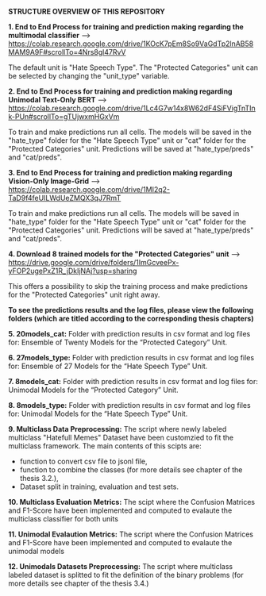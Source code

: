 **STRUCTURE OVERVIEW OF THIS REPOSITORY**

**1. End to End Process for training and prediction making regarding the multimodal classifier**
--> https://colab.research.google.com/drive/1KOcK7pEm8So9VaGdTp2lnAB58MAM9A9F#scrollTo=4Nrs8gl47RvV

The default unit is "Hate Speech Type". The "Protected Categories" unit can be selected by changing the "unit_type" variable.

**2. End to End Process for training and prediction making regarding Unimodal Text-Only BERT**
 --> https://colab.research.google.com/drive/1Lc4G7w14x8W62dF4SiFVigTnTInk-PUn#scrollTo=gTUjwxmHGxVm
 
To train and make predictions run all cells. The models will be saved in the "hate_type" folder for the "Hate Speech Type" unit or "cat" folder for the "Protected Categories" unit. Predictions will be saved at "hate_type/preds" and "cat/preds".
 
 **3. End to End Process for training and prediction making regarding Vision-Only Image-Grid**
 --> https://colab.research.google.com/drive/1MI2q2-TaD9f4feUILWdUeZMQX3qJ7RmT
 
To train and make predictions run all cells. The models will be saved in "hate_type" folder for the "Hate Speech Type" unit or "cat" folder for the "Protected Categories" unit. Predictions will be saved at "hate_type/preds" and "cat/preds".
 
 **4. Download 8 trained models for the "Protected Categories" unit**
 --> https://drive.google.com/drive/folders/1ImGcveePx-yFOP2ugePxZ1R_jDkIjNAj?usp=sharing
 
 This offers a possibility to skip the training process and make predictions for the "Protected Categories" unit right away. 
 
 
 **To see the predictions results and the log files, please view the following folders (which are titled according to the corresponding thesis chapters)**
 
 **5. 20models_cat:** Folder with prediction results in csv format and log files for: Ensemble of Twenty Models for the “Protected Category” Unit.
 
 **6. 27models_type:** Folder with prediction results in csv format and log files for: Ensemble of 27 Models for the “Hate Speech Type” Unit.
 
 **7. 8models_cat:** Folder with prediction results in csv format and log files for: Unimodal Models for the “Protected Category” Unit.
 
 **8. 8models_type:** Folder with prediction results in csv format and log files for: Unimodal Models for the “Hate Speech Type” Unit.
 
 **9. Multiclass Data Preprocessing:** The script where newly labeled multiclass "Hatefull Memes" Dataset have been customzied to fit the multiclass framework. The main contents of this scipts are: 
 - function to convert csv file to jsonl file,
 - function to combine the classes (for more details see chapter of the thesis 3.2.),
 - Dataset split in training, evaluation and test sets.
 
 **10. Multiclass Evaluation Metrics:** The scipt where the Confusion Matrices and F1-Score have been implemented and computed to evalaute the multiclass classifier for both units

 **11. Unimodal Evalaution Metrics:** The script where the Confusion Matrices and F1-Score have been implemented and computed to evalaute the unimodal models 
 
 **12. Unimodals Datasets Preprocessing:** The script where multiclass labeled dataset is splitted to fit the definition of the binary problems (for more details see chapter of the thesis 3.4.)
 
